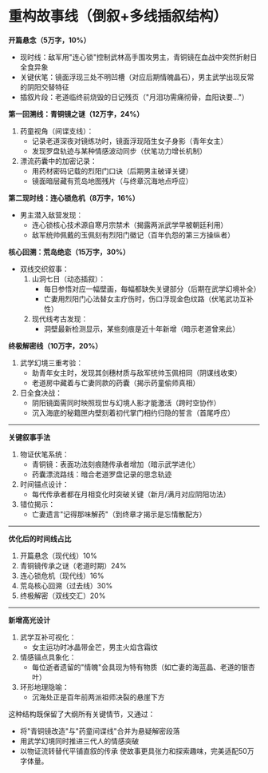 # **重构故事线（倒叙+多线插叙结构）**

**开篇悬念（5万字，10%）**
- 现时线：敌军用"连心锁"控制武林高手围攻男主，青铜镜在血战中突然折射日全食异象
- 关键伏笔：镜面浮现三处不明凹槽（对应后期情魄晶石），男主武学出现反常的阴阳交替特征
- 插叙片段：老道临终前烧毁的日记残页（"月泪功需痛彻骨，血阳诀要..."）

**第一回溯线：青铜镜之谜（12万字，24%）**
1. 药童视角（间谍支线）：
   - 记录老道深夜对镜练功时，镜面浮现陌生女子身影（青年女主）
   - 发现罗盘轨迹与某种情感波动同步（伏笔功力增长机制）
2. 漂流药囊中的加密记录：
   - 用药材密码记载的烈阳门口诀（后期男主破译关键）
   - 镜面暗层藏有荒岛地图残片（与终章沉海地点呼应）

**第二现时线：连心锁危机（8万字，16%）**
- 男主潜入敌营发现：
  - 连心锁核心技术源自寒月宗禁术（揭露两派武学早被朝廷利用）
  - 敌军统帅佩戴的玉佩刻有烈阳门徽记（百年仇怨的第三方操纵者）

**核心回溯：荒岛绝恋（15万字，30%）**
- 双线交织叙事：
  1. 山洞七日（动态插叙）：
     - 每日参悟对应一幅壁画，每幅都缺失关键部分（后期在武学幻境补全）
     - 亡妻用烈阳门心法替女主疗伤时，伤口浮现金色纹路（伏笔武功互补性）
  2. 现代线考古发现：
     - 洞壁最新检测显示，某些刻痕是近十年新增（暗示老道曾来此）

**终极解密线（10万字，20%）**
1. 武学幻境三重考验：
   - 助青年女主时，发现其剑穗材质与敌军统帅玉佩相同（阴谋线收束）
   - 老道房中藏着与亡妻同款的药囊（揭示药童偷师真相）
2. 日全食决战：
   - 阴阳镜面需同时映照现世与幻境人影才能激活（跨时空协作）
   - 沉入海底的秘籍匣内壁刻着初代掌门相约归隐的誓言（首尾呼应）

---
**关键叙事手法**
1. 物证伏笔系统：
   - 青铜镜：表面功法刻痕随传承者增加（暗示武学进化）
   - 药囊漂流路线：暗合老道罗盘记录的思念轨迹
2. 时间锚点设计：
   - 每代传承者都在月相变化时突破关键（新月/满月对应阴阳功法）
3. 错位揭示：
   - 亡妻遗言"记得那味解药"（到终章才揭示是忘情散配方）

---
**优化后的时间线占比**
1. 开篇悬念（现代线）10%
2. 青铜镜传承之谜（老道时期）24%
3. 连心锁危机（现代线）16%
4. 荒岛核心回溯（过去线）30%
5. 终极解密（双线交汇）20%

---
**新增高光设计**
1. 武学互补可视化：
   - 女主运功时冰晶带金芒，男主火焰含霜纹
2. 情感锚点具象化：
   - 每位逝者遗留的"情魄"会具现为特有物质（如亡妻的海蓝晶、老道的银杏叶）
3. 环形地理隐喻：
   - 沉海处正是百年前两派祖师决裂的悬崖下方

这种结构既保留了大纲所有关键情节，又通过：
- 将"青铜镜改造"与"药童间谍线"合并为悬疑解密段落
- 用武学幻境同时推进三代人的情感突破
- 以物证流转替代平铺直叙的传承
使故事更具张力和探索趣味，完美适配50万字体量。